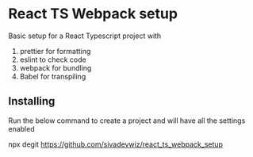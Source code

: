 # React TS Webpack setup

Basic setup for a React Typescript project with

1. prettier for formatting
2. eslint to check code
3. webpack for bundling
4. Babel for transpiling

## Installing

Run the below command to create a project and will have all the settings enabled

npx degit https://github.com/sivadevwiz/react_ts_webpack_setup <App name>

